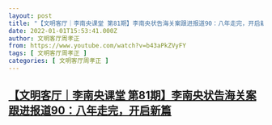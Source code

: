 ```yaml
---
layout: post
title: "【文明客厅｜李南央课堂 第81期】李南央状告海关案跟进报道90：八年走完，开启新篇"
date: 2022-01-01T15:53:41.000Z
author: 文明客厅周孝正
from: https://www.youtube.com/watch?v=b43aPkZVyFY
tags: [ 文明客厅周孝正 ]
categories: [ 文明客厅周孝正 ]
---
```

<!--1641052421000-->
[【文明客厅｜李南央课堂 第81期】李南央状告海关案跟进报道90：八年走完，开启新篇](https://www.youtube.com/watch?v=b43aPkZVyFY)
------

<div>

</div>
